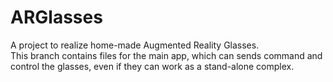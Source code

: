 # ARGlasses
A project to realize home-made Augmented Reality Glasses.  
This branch contains files for the main app, which can sends command and control the glasses, even if they can work as a stand-alone complex.
